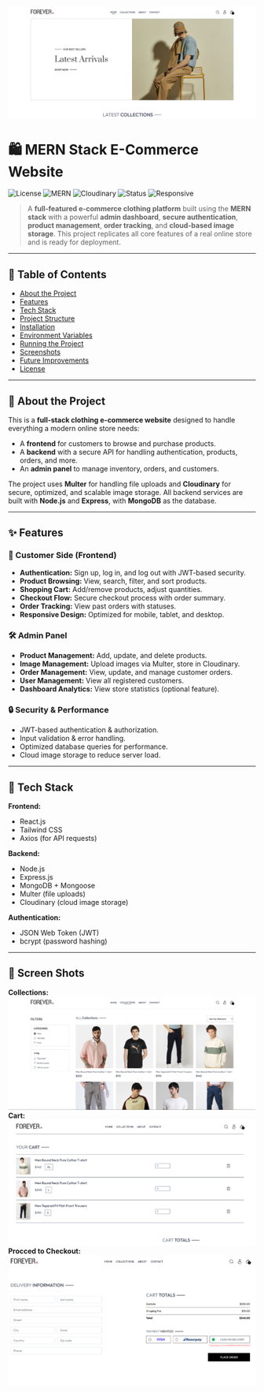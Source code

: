 ![Alt text](/front-end/src/assets/ssm121.png)
# 🛍️ MERN Stack E-Commerce Website

![License](https://img.shields.io/badge/license-MIT-blue.svg)
![MERN](https://img.shields.io/badge/MERN-Stack-green.svg)
![Cloudinary](https://img.shields.io/badge/Cloudinary-Image%20Storage-blue.svg)
![Status](https://img.shields.io/badge/Status-Development-blue)
![Responsive](https://img.shields.io/badge/Responsive-Design-brightgreen.svg)

> A **full-featured e-commerce clothing platform** built using the **MERN stack** with a powerful **admin dashboard**, **secure authentication**, **product management**, **order tracking**, and **cloud-based image storage**.
> This project replicates all core features of a real online store and is ready for deployment.

---

## 📖 Table of Contents

* [About the Project](#-about-the-project)
* [Features](#-features)
* [Tech Stack](#-tech-stack)
* [Project Structure](#-project-structure)
* [Installation](#-installation)
* [Environment Variables](#-environment-variables)
* [Running the Project](#-running-the-project)
* [Screenshots](#-screenshots)
* [Future Improvements](#-future-improvements)
* [License](#-license)

---

## 📌 About the Project

This is a **full-stack clothing e-commerce website** designed to handle everything a modern online store needs:

* A **frontend** for customers to browse and purchase products.
* A **backend** with a secure API for handling authentication, products, orders, and more.
* An **admin panel** to manage inventory, orders, and customers.

The project uses **Multer** for handling file uploads and **Cloudinary** for secure, optimized, and scalable image storage. All backend services are built with **Node.js** and **Express**, with **MongoDB** as the database.

---

## ✨ Features

### 🛒 Customer Side (Frontend)

* **Authentication:** Sign up, log in, and log out with JWT-based security.
* **Product Browsing:** View, search, filter, and sort products.
* **Shopping Cart:** Add/remove products, adjust quantities.
* **Checkout Flow:** Secure checkout process with order summary.
* **Order Tracking:** View past orders with statuses.
* **Responsive Design:** Optimized for mobile, tablet, and desktop.

### 🛠 Admin Panel

* **Product Management:** Add, update, and delete products.
* **Image Management:** Upload images via Multer, store in Cloudinary.
* **Order Management:** View, update, and manage customer orders.
* **User Management:** View all registered customers.
* **Dashboard Analytics:** View store statistics (optional feature).

### 🔒 Security & Performance

* JWT-based authentication & authorization.
* Input validation & error handling.
* Optimized database queries for performance.
* Cloud image storage to reduce server load.

---

## 🧰 Tech Stack

**Frontend:**
* React.js
* Tailwind CSS 
* Axios (for API requests)

**Backend:**
* Node.js
* Express.js
* MongoDB + Mongoose
* Multer (file uploads)
* Cloudinary (cloud image storage)

**Authentication:**
* JSON Web Token (JWT)
* bcrypt (password hashing)

---

## 📸 Screen Shots  
**Collections:**
![Alt text](/front-end/src/assets/Ss1.png)
**Cart:**
![Alt text](/front-end/src/assets/Ss2.png)
**Procced to Checkout:**
![Alt text](/front-end/src/assets/Ss3.png)
